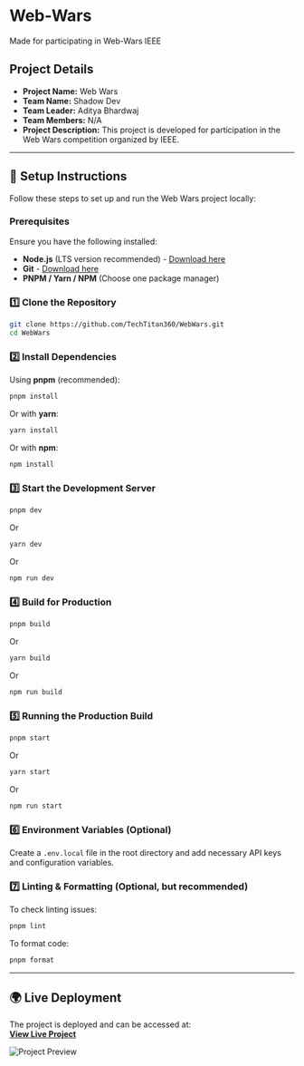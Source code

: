 # Web-Wars
Made for participating in Web-Wars IEEE

## Project Details

- **Project Name:** Web Wars  
- **Team Name:** Shadow Dev  
- **Team Leader:** Aditya Bhardwaj  
- **Team Members:** N/A  
- **Project Description:** This project is developed for participation in the Web Wars competition organized by IEEE.

---

## 🚀 Setup Instructions  

Follow these steps to set up and run the Web Wars project locally:  

### **Prerequisites**  
Ensure you have the following installed:  
- **Node.js** (LTS version recommended) - [Download here](https://nodejs.org/)  
- **Git** - [Download here](https://git-scm.com/)  
- **PNPM / Yarn / NPM** (Choose one package manager)  

### **1️⃣ Clone the Repository**  
```sh
git clone https://github.com/TechTitan360/WebWars.git
cd WebWars
```

### **2️⃣ Install Dependencies**  
Using **pnpm** (recommended):  
```sh
pnpm install
```
Or with **yarn**:  
```sh
yarn install
```
Or with **npm**:  
```sh
npm install
```

### **3️⃣ Start the Development Server**  
```sh
pnpm dev
```
Or  
```sh
yarn dev
```
Or  
```sh
npm run dev
```

### **4️⃣ Build for Production**  
```sh
pnpm build
```
Or  
```sh
yarn build
```
Or  
```sh
npm run build
```

### **5️⃣ Running the Production Build**  
```sh
pnpm start
```
Or  
```sh
yarn start
```
Or  
```sh
npm run start
```

### **6️⃣ Environment Variables (Optional)**  
Create a `.env.local` file in the root directory and add necessary API keys and configuration variables.  

### **7️⃣ Linting & Formatting (Optional, but recommended)**  
To check linting issues:  
```sh
pnpm lint
```
To format code:  
```sh
pnpm format
```

---

## 🌍 Live Deployment  

The project is deployed and can be accessed at:  
**[View Live Project]([https://techtitan360.github.io/Web-Wars/](https://techtitan360.github.io/WebWars25_ShadowDev/))**  

![Project Preview](https://github.com/user-attachments/assets/328627f9-d918-4230-beda-4606a53ef6c9)



























































































































































































<br><br><br><br><br><br><br><br><br><br>
<br><br><br><br><br><br><br><br><br><br>
<br><br><br><br><br><br><br><br><br><br>
<br><br><br><br><br><br><br><br><br><br>
<br><br><br><br><br><br><br><br><br><br>
<br><br><br><br><br><br><br><br><br><br>
<br><br><br><br><br><br><br><br><br><br>
<br><br><br><br><br><br><br><br><br><br>
<br><br><br><br><br><br><br><br><br><br>
<br><br><br><br><br><br><br><br><br><br>
<br><br><br><br><br><br><br><br><br><br>
<br><br><br><br><br><br><br><br><br><br>
<br><br><br><br><br><br><br><br><br><br>
<br><br><br><br><br><br><br><br><br><br>
<br><br><br><br><br><br><br><br><br><br>
<br><br><br><br><br><br><br><br><br><br>
<br><br><br><br><br><br><br><br><br><br>
<br><br><br><br><br><br><br><br><br><br>
<br><br><br><br><br><br><br><br><br><br>
<br><br><br><br><br><br><br><br><br><br>

!!! Do Not Try to fork This Repo Or use it as you wish cuz I made this!!!
